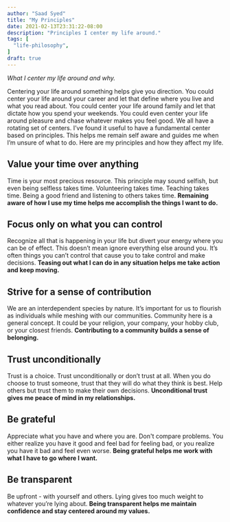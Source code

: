```yaml
---
author: "Saad Syed"
title: "My Principles"
date: 2021-02-13T23:31:22-08:00
description: "Principles I center my life around."
tags: [
  "life-philosophy",
]
draft: true
---
```


*What I center my life around and why.*
<!--more-->

Centering your life around something helps give you direction. You could center your life around your career and let that define where you live and what you read about. You could center your life around family and let that dictate how you spend your weekends. You could even center your life around pleasure and chase whatever makes you feel good. We all have a rotating set of centers. I’ve found it useful to have a fundamental center based on principles. This helps me remain self aware and guides me when I’m unsure of what to do. Here are my principles and how they affect my life.

## Value your time over anything

Time is your most precious resource. This principle may sound selfish, but even being selfless takes time. Volunteering takes time. Teaching takes time. Being a good friend and listening to others takes time. **Remaining aware of how I use my time helps me accomplish the things I want to do.**

## Focus only on what you can control

Recognize all that is happening in your life but divert your energy where you can be of effect. This doesn’t mean ignore everything else around you. It’s often things you can’t control that cause you to take control and make decisions. **Teasing out what I can do in any situation helps me take action and keep moving.**

## Strive for a sense of contribution

We are an interdependent species by nature. It’s important for us to flourish as individuals while meshing with our communities. Community here is a general concept. It could be your religion, your company, your hobby club, or your closest friends. **Contributing to a community builds a sense of belonging.**

## Trust unconditionally

Trust is a choice. Trust unconditionally or don’t trust at all. When you do choose to trust someone, trust that they will do what they think is best. Help others but trust them to make their own decisions. **Unconditional trust gives me peace of mind in my relationships.**

## Be grateful

Appreciate what you have and where you are. Don't compare problems. You either realize you have it good and feel bad for feeling bad, or you realize you have it bad and feel even worse. **Being grateful helps me work with what I have to go where I want.**

## Be transparent

Be upfront - with yourself and others. Lying gives too much weight to whatever you’re lying about. **Being transparent helps me maintain confidence and stay centered around my values.**
